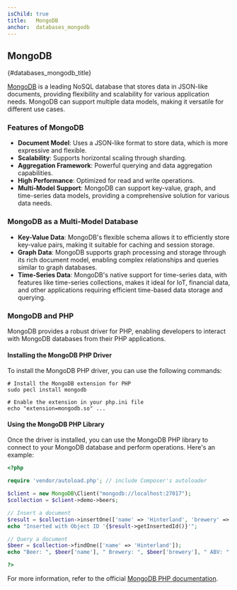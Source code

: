 ```yaml
---
isChild: true
title:   MongoDB
anchor:  databases_mongodb
---
```


## MongoDB
{#databases_mongodb_title}

[MongoDB][1] is a leading NoSQL database that stores data in JSON-like documents, providing flexibility and scalability for various application needs. MongoDB can support multiple data models, making it versatile for different use cases.

### Features of MongoDB

- **Document Model**: Uses a JSON-like format to store data, which is more expressive and flexible.
- **Scalability**: Supports horizontal scaling through sharding.
- **Aggregation Framework**: Powerful querying and data aggregation capabilities.
- **High Performance**: Optimized for read and write operations.
- **Multi-Model Support**: MongoDB can support key-value, graph, and time-series data models, providing a comprehensive solution for various data needs.

### MongoDB as a Multi-Model Database

- **Key-Value Data**: MongoDB's flexible schema allows it to efficiently store key-value pairs, making it suitable for caching and session storage.
- **Graph Data**: MongoDB supports graph processing and storage through its rich document model, enabling complex relationships and queries similar to graph databases.
- **Time-Series Data**: MongoDB's native support for time-series data, with features like time-series collections, makes it ideal for IoT, financial data, and other applications requiring efficient time-based data storage and querying.

### MongoDB and PHP

MongoDB provides a robust driver for PHP, enabling developers to interact with MongoDB databases from their PHP applications.

#### Installing the MongoDB PHP Driver

To install the MongoDB PHP driver, you can use the following commands:

```shell
# Install the MongoDB extension for PHP
sudo pecl install mongodb

# Enable the extension in your php.ini file
echo "extension=mongodb.so" ...
```

#### Using the MongoDB PHP Library
Once the driver is installed, you can use the MongoDB PHP library to connect to your MongoDB database and perform operations. Here's an example:

```php
<?php

require 'vendor/autoload.php'; // include Composer's autoloader

$client = new MongoDB\Client("mongodb://localhost:27017");
$collection = $client->demo->beers;

// Insert a document
$result = $collection->insertOne(['name' => 'Hinterland', 'brewery' => 'Coopers', 'abv' => 5.5]);
echo "Inserted with Object ID '{$result->getInsertedId()}'";

// Query a document
$beer = $collection->findOne(['name' => 'Hinterland']);
echo "Beer: ", $beer['name'], " Brewery: ", $beer['brewery'], " ABV: ", $beer['abv'], "\n";

?>
```


For more information, refer to the official [MongoDB PHP documentation][2].


[1]: https://www.mongodb.com/
[2]: https://www.mongodb.com/docs/drivers/php-drivers/